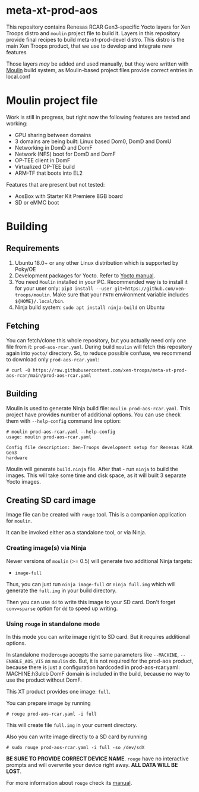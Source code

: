 # meta-xt-prod-aos #

This repository contains Renesas RCAR Gen3-specific Yocto layers for
Xen Troops distro and `moulin` project file to build it. Layers in this
repository provide final recipes to build meta-xt-prod-devel
distro. This distro is the main Xen Troops product, that we use to
develop and integrate new features

Those layers *may* be added and used manually, but they were written
with [Moulin](https://moulin.readthedocs.io/en/latest/) build system,
as Moulin-based project files provide correct entries in local.conf

# Moulin project file

Work is still in progress, but right now the following features are tested and working:

* GPU sharing between domains
* 3 domains are being built: Linux based Dom0, DomD and DomU
* Networking in DomD and DomF
* Network (NFS) boot for DomD and DomF
* OP-TEE client in DomF
* Virtualized OP-TEE build
* ARM-TF that boots into EL2

Features that are present but not tested:

* AosBox with Starter Kit Premiere 8GB board
* SD or eMMC boot

# Building
## Requirements

1. Ubuntu 18.0+ or any other Linux distribution which is supported by Poky/OE
2. Development packages for Yocto. Refer to [Yocto
   manual](https://www.yoctoproject.org/docs/current/mega-manual/mega-manual.html#brief-build-system-packages).
3. You need `Moulin` installed in your PC. Recommended way is to
   install it for your user only: `pip3 install --user
   git+https://github.com/xen-troops/moulin`. Make sure that your
   `PATH` environment variable includes `${HOME}/.local/bin`.
4. Ninja build system: `sudo apt install ninja-build` on Ubuntu

## Fetching

You can fetch/clone this whole repository, but you actually need only
one file from it: `prod-aos-rcar.yaml`. During build `moulin` will
fetch this repository again into `yocto/` directory. So, to reduce
possible confuse, we recommend to download only
`prod-aos-rcar.yaml`:

```
# curl -O https://raw.githubusercontent.com/xen-troops/meta-xt-prod-aos-rcar/main/prod-aos-rcar.yaml
```

## Building

Moulin is used to generate Ninja build file: `moulin
prod-aos-rcar.yaml`. This project have provides number of additional
options. You can use check them with `--help-config` command line
option:

```
# moulin prod-aos-rcar.yaml --help-config
usage: moulin prod-aos-rcar.yaml

Config file description: Xen-Troops development setup for Renesas RCAR Gen3
hardware

```

Moulin will generate `build.ninja` file. After that - run `ninja` to
build the images. This will take some time and disk space, as it will
built 3 separate Yocto images.

## Creating SD card image

Image file can be created with `rouge` tool. This is a companion
application for `moulin`.

It can be invoked either as a standalone tool, or via Ninja.

### Creating image(s) via Ninja

Newer versions of `moulin` (>= 0.5) will generate two additional Ninja
targets:

 - `image-full`

Thus, you can just run `ninja image-full` or `ninja full.img` which
will generate the `full.img` in your build directory.

Then you can use `dd` to write this image to your SD card. Don't
forget `conv=sparse` option for `dd` to speed up writing.

### Using `rouge` in standalone mode

In this mode you can write image right to SD card. But it requires
additional options.

In standalone mode`rouge` accepts the same parameters like
`--MACHINE`, `--ENABLE_AOS_VIS` as `moulin` do.
But, it is not required for the prod-aos product, because there is just a
configuration hardcoded in prod-aos-rcar.yaml:
MACHINE:h3ulcb
DomF domain is included in the build, because no way to use the product without DomF.

This XT product provides one image: `full`.

You can prepare image by running

```
# rouge prod-aos-rcar.yaml -i full
```

This will create file `full.img` in your current directory.

Also you can write image directly to a SD card by running

```
# sudo rouge prod-aos-rcar.yaml -i full -so /dev/sdX
```

**BE SURE TO PROVIDE CORRECT DEVICE NAME**. `rouge` have no
interactive prompts and will overwrite your device right away. **ALL
DATA WILL BE LOST**.

For more information about `rouge` check its
[manual](https://moulin.readthedocs.io/en/latest/rouge.html).
